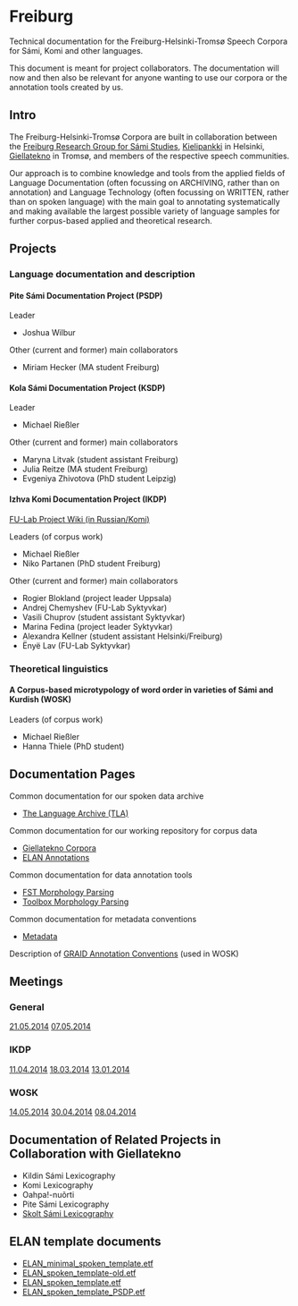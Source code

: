 # Freiburg

Technical documentation for the Freiburg-Helsinki-Tromsø Speech Corpora for Sámi, Komi and other languages.

This document is meant for project collaborators. The documentation will now and then also be relevant for anyone wanting to use our corpora or the annotation tools created by us.

## Intro

The Freiburg-Helsinki-Tromsø Corpora are built in collaboration between the [Freiburg Research Group for Sámi Studies](http://www.skandinavistik.uni-freiburg.de/institut/forschung/saami), [Kielipankki](https://kitwiki.csc.fi/twiki/bin/view/FinCLARIN/KielipankkiKoti) in Helsinki, [Giellatekno](http://giellatekno.uit.no) in Tromsø, and members of the respective speech communities.

Our approach is to combine knowledge and tools from the applied fields of Language Documentation (often focussing on ARCHIVING, rather than on annotation) and Language Technology (often focussing on WRITTEN, rather than on spoken language) with the main goal to annotating systematically and making available the largest possible variety of language samples for further corpus-based applied and theoretical research.

## Projects

### Language documentation and description

#### Pite Sámi Documentation Project (PSDP)

Leader

- Joshua Wilbur

Other (current and former) main collaborators

- Miriam Hecker (MA student Freiburg)

#### Kola Sámi Documentation Project (KSDP)

Leader

- Michael Rießler

Other (current and former) main collaborators

- Maryna Litvak (student assistant Freiburg)
- Julia Reitze (MA student Freiburg)
- Evgeniya Zhivotova (PhD student Leipzig)

#### Izhva Komi Documentation Project (IKDP)

[FU-Lab Project Wiki (in Russian/Komi)](http://wiki.komikyv.ru)

Leaders (of corpus work)

- Michael Rießler
- Niko Partanen (PhD student Freiburg)

Other (current and former) main collaborators

- Rogier Blokland (project leader Uppsala)
- Andrej Chemyshev (FU-Lab Syktyvkar)
- Vasili Chuprov (student assistant Syktyvkar)
- Marina Fedina (project leader Syktyvkar)
- Alexandra Kellner (student assistant Helsinki/Freiburg)
- Ënyë Lav (FU-Lab Syktyvkar)

### Theoretical linguistics

#### A Corpus-based microtypology of word order in varieties of Sámi and Kurdish (WOSK)

Leaders (of corpus work)

- Michael Rießler
- Hanna Thiele (PhD student)

## Documentation Pages

Common documentation for our spoken data archive

- [The Language Archive (TLA)](TLA.html)

Common documentation for our working repository for corpus data

- [Giellatekno Corpora](GTcorpus.html)
- [ELAN Annotations](ELAN.html)

Common documentation for data annotation tools

- [FST Morphology Parsing](FST.html)
- [Toolbox Morphology Parsing](Toolbox.html)

Common documentation for metadata conventions

- [Metadata](Metadata.html)

Description of [GRAID Annotation Conventions](GRAID.html) (used in WOSK)

## Meetings

### General

[21.05.2014](meetings/2014-05-21.html) [07.05.2014](meetings/2014-05-07.html)

### IKDP

[11.04.2014](meetings/2014-04-11.html) [18.03.2014](meetings/2014-03-18.html) [13.01.2014](meetings/2014-01-13.html)

### WOSK

[14.05.2014](meetings/2014-05-14.html) [30.04.2014](meetings/2014-04-30.html) [08.04.2014](meetings/2014-04-08.html)

## Documentation of Related Projects in Collaboration with Giellatekno

- Kildin Sámi Lexicography
- Komi Lexicography
- Oahpa!-nuõrti
- Pite Sámi Lexicography
- [Skolt Sámi Lexicography](../dicts/SkoltSaami2X/index.html)

## ELAN template documents

- [ELAN_minimal_spoken_template.etf](ELAN/ELAN_minimal_spoken_template.etf)
- [ELAN_spoken_template-old.etf](ELAN/ELAN_spoken_template-old.etf)
- [ELAN_spoken_template.etf](ELAN/ELAN_spoken_template.etf)
- [ELAN_spoken_template_PSDP.etf](ELAN/ELAN_spoken_template_PSDP.etf)
